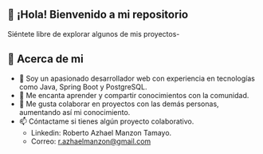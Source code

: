## 👋 ¡Hola! Bienvenido a mi repositorio
Siéntete libre de explorar algunos de mis proyectos-

## 🧐 Acerca de mi
- 👀 Soy un apasionado desarrollador web con experiencia en tecnologías como Java, Spring Boot y PostgreSQL. 
- 🌱 Me encanta aprender y compartir conocimientos con la comunidad.
- 💞️ Me gusta colaborar en proyectos con las demás personas, aumentando así mi conocimiento.
- 📫 Cóntactame si tienes algún proyecto colaborativo.
  - Linkedin: Roberto Azhael Manzon Tamayo.
  - Correo: r.azhaelmanzon@gmail.com

<!---
AzhaelMz/AzhaelMz is a ✨ special ✨ repository because its `README.md` (this file) appears on your GitHub profile.
You can click the Preview link to take a look at your changes.
--->
